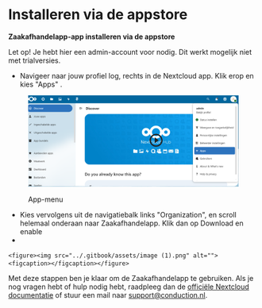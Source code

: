 # Installeren via de appstore

**Zaakafhandelapp-app installeren via de appstore**

Let op! Je hebt hier een admin-account voor nodig. Dit werkt mogelijk niet met trialversies.

* Navigeer naar jouw profiel log, rechts in de Nextcloud app. Klik erop en kies "Apps" .

<figure><img src="../.gitbook/assets/image.png" alt=""><figcaption><p>App-menu</p></figcaption></figure>

* Kies vervolgens uit de navigatiebalk links "Organization", en scroll helemaal onderaan naar Zaakafhandelapp. Klik dan op Download en enable
*

    <figure><img src="../.gitbook/assets/image (1).png" alt=""><figcaption></figcaption></figure>

Met deze stappen ben je klaar om de Zaakafhandelapp te gebruiken. Als je nog vragen hebt of hulp nodig hebt, raadpleeg dan de [officiële Nextcloud documentatie](https://docs.nextcloud.com/) of stuur een mail naar support@conduction.nl.
